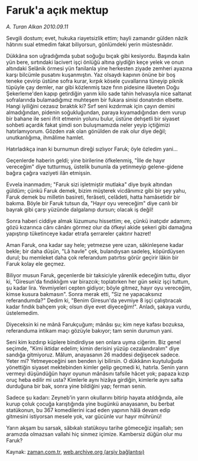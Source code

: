 # Faruk'a açık mektup

*A. Turan Alkan 2010.09.11*

<td class="columnist-detail">
<p>Sevgili dostum; evet, hukuka riayetsizlik ettim; hayli zamandır gülden nâzik hâtırını sual etmedim fakat biliyorsun, gönlümdeki yerin müstesnâdır.</p>
<p>
<div id="haberMetinDiv">
<p>Dükkâna son uğradığımda şubat soğuğu bıçak gibi kesiyordu. Başında kalın yün bere, sırtındaki lacivert işçi önlüğü altına giydiğin keçe yelek ve onun altındaki Selânik örmesi yün fanilanla yine herkesten ziyade zemheri ayazına karşı bilcümle pusatını kuşanmıştın. Yaz olsaydı kapının önüne bir boş teneke çevirip üstüne sofra kurar, kırpık kösele çuvallarına tüneyip piknik tüpüyle çay demler, nar gibi közlenmiş taze fırın pidesine ilâveten Doğu Şekerleme'den kapıp getirdiğin yarım kilo sade tahin helvasıyla nice saltanat sofralarında bulamadığımız muhteşem bir fukara sinisi donatırdın elbette. Hangi iyiliğini cezasız bıraktık ki? Sırf seni kızdırmak için çayın demini almadığından, pidenin soğukluğundan, paraya kıyamadığından dem vurup bir bahane ile seni ifrit etmenin yolunu bulur, üstüne dehşetli bir siyaset sohbeti açardık fakat şimdi son buluşmamızda neler yeyip içtiğimizi hatırlamıyorum. Gözden ırak olan gönülden de ırak olur diye değil; unutkanlığıma, ihmâlime hamlet.
<p> Hatırladıkça inan ki burnumun direği sızlıyor Faruk; öyle özledim yani...
<p> Geçenlerde haberin geldi; yine birilerine öfkelenmiş, "İlle de hayır vereceğim" diye tutturmuş, üstelik bununla da yetinmeyip gelene-gidene bağıra çağıra vaziyeti ilân etmişsin.
<p> Evvela inanmadım; "Faruk sizi işletmiştir mutlaka" diye bıyık altından güldüm; çünkü Faruk demek, bizim müşterek vicdânımız gibi bir şey yahu, Faruk demek bu milletin basireti, ferâseti, celâdeti, hatta hamâsetidir bir bakıma. Böyle bir Faruk tutsun da, "Hayır oyu vereceğim" diye canlı bir bayrak gibi çarşı yüzünde dalgalanıp dursun; olacak iş değil!
<p> Sonra haberi ciddiye almak lüzumunu hissettim; ee, çünkü inatçıdır adamım; gözü kızarınca cânı cânânı görmez olur da öfkeyi akide şekeri gibi damağına yapıştırıp tüketinceye kadar etrafa şerrareler çaktırır hazret!
<p> Aman Faruk, ona kadar say hele; yetmezse yere uzan, sâkinleşene kadar bekle; bir daha düşün, "Lâ havle" çek, bulandıysan sadeleş, köpürdüysen durul; bu memleket daha çok referandum patırtısı görür geçirir lâkin bir Faruk kolay ele geçmez.
<p> Biliyor musun Faruk, geçenlerde bir taksiciyle yârenlik edeceğim tuttu, diyor ki, "Giresun'da fındıklığım var birazcık; toplatırken her gün sekiz işçi tuttum, şu kadar lira. Yevmiyeleri cepten gidiyor; böyle gitmez, hayır oyu vereceğim, kimse kusura bakmasın". Sonra merak etti, "Siz ne yapacaksınız referandumda?" Dedim ki, "Benim Giresun'da yevmiye 8 işçi çalıştıracak kadar fındık bahçem yok; olsun diye evet diyeceğim!". Anladı, şakaya vurdu, üstelemedim.
<p> Diyeceksin ki ne mânâ Farukçuğum; mânâsı şu; kim neye kafası bozuksa, referanduma intikam maçı gözüyle bakıyor; tam senin durumun yani.
<p> Seni kim kızdırıp küplere bindirdiyse sen onlara uyma ciğerim. Biz genel seçimde, "Kimi iktidar edelim; kimin derisini yüzüp cezalandıralım" diye sandığa gitmiyoruz. Mâlum, anayasanın 26 maddesi değişecek sadece. Yeter mi? Yetmeyeceğini sen benden iyi bilirsin. O dükkânın kuytuluğuda yönettiğin siyaset mektebinden kimler gelip geçmedi ki, hatırla. Senin yarın vermeyi düşündüğün hayır oyunun mânâsını tafsile hâcet yok; papaza kızıp oruç heba edilir mi usta? Kimlerle aynı hizâya girdiğin, kimlerle aynı safta durduğuna bir bak, sonra yine bildiğini yap; ferman senin.
<p> Sadece şu kadarı: Zeyneb'in yarın okullarını bitirip hayata atıldığında, aile kurup çoluk çocuğa karıştığında yine bugünkü anayasanın, bu berbat statükonun, bu 367 komedilerini icad eden yapının hâlâ devam edip gitmesini istiyorsan mesele yok, var gücünle vur hayır mührünü!
<p> Yarın akşam bu sarsak, sâbıkalı statükoyu tarihe gömeceğiz inşallah; sen aramızda olmazsan vallahi hiç sinmez içimize. Kambersiz düğün olur mu Faruk? </p></p></p></p></p></p></p></p></p></p></p></div>
</p>
<a href="http://web.archive.org/web/20110104235050/mailto:t.alkan@zaman.com.tr">
</a></td>

Kaynak: [zaman.com.tr](http://zaman.com.tr/yazar.do?yazino=1026231), [web.archive.org (arşiv bağlantısı)](http://web.archive.org/web/20110104235050/http://www.zaman.com.tr/yazar.do?yazino=1026231)
